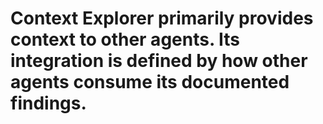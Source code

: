 # Context Explorer primarily provides context to other agents. Its integration is defined by how other agents consume its documented findings. 